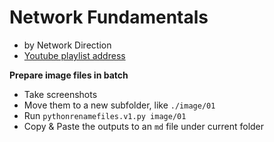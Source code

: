 # Network Fundamentals
+ by Network Direction
+ [Youtube playlist address](https://www.youtube.com/watch?v=cNwEVYkx2Kk&list=PLDQaRcbiSnqF5U8ffMgZzS7fq1rHUI3Q8)

**Prepare image files in batch**

+ Take screenshots
+ Move them to a new subfolder, like `./image/01`
+ Run `pythonrenamefiles.v1.py image/01`
+ Copy & Paste the outputs to an `md` file under current folder


